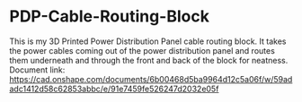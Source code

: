 # PDP-Cable-Routing-Block
This is my 3D Printed Power Distribution Panel cable routing block. It takes the power cables coming out of the power distribution panel and routes them underneath and through the front and back of the block for neatness.
Document link: https://cad.onshape.com/documents/6b00468d5ba9964d12c5a06f/w/59adadc1412d58c62853abbc/e/91e7459fe526247d2032e05f
